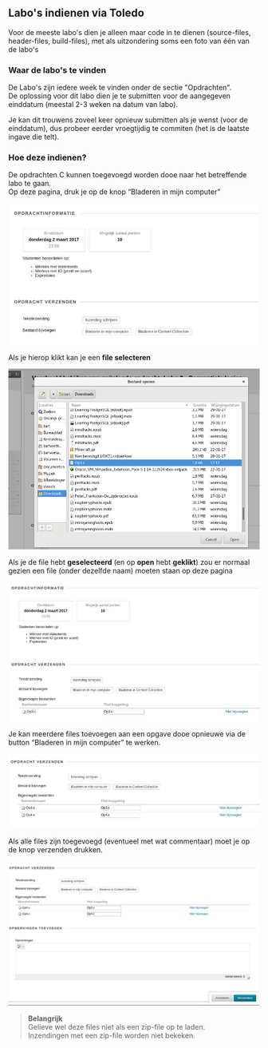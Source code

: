## Labo's indienen via Toledo

Voor de meeste labo's dien je alleen maar code in te dienen (source-files, header-files, build-files), met als uitzondering soms een foto van één van de labo's

### Waar de labo's te vinden

De Labo's zijn iedere week te vinden onder de sectie "Opdrachten".  
De oplossing voor dit labo dien je te submitten voor de aangegeven einddatum (meestal 2-3 weken na datum van labo).  

Je kan dit trouwens zoveel keer opnieuw submitten als je wenst (voor de einddatum), dus probeer eerder vroegtijdig te commiten (het is de laatste ingave die telt).

### Hoe deze indienen?

De opdrachten C kunnen toegevoegd worden dooe naar het betreffende labo te gaan.  
Op deze pagina, druk je op de knop “Bladeren in mijn computer”

![](../../pictures/toledo_send_1.png)

Als je hierop klikt kan je een **file selecteren**

![](../../pictures/toledo_send_2.png)

Als je de file hebt **geselecteerd** (en op **open** hebt **geklikt**) zou er normaal gezien een file (onder 
dezelfde naam) moeten staan op deze pagina  

![](../../pictures/toledo_send_3.png)

Je kan meerdere files toevoegen aan een opgave dooe opnieuwe via de button “Bladeren in mijn 
computer” te werken.

![](../../pictures/toledo_send_4.png)

Als alle files zijn toegevoegd (eventueel met wat commentaar) moet je op de knop verzenden 
drukken.

![](../../pictures/toledo_send_5.png)

> **Belangrijk**  
> Gelieve wel deze files niet als een zip-file op te laden.  
> Inzendingen met een zip-file worden niet bekeken.

